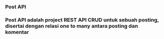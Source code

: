 <h3>Post API<h3>
Post API adalah project REST API CRUD untuk sebuah posting, disertai dengan relasi one to many 
antara posting dan komentar

